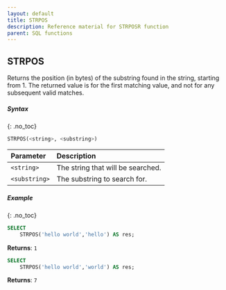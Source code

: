 ```yaml
---
layout: default
title: STRPOS
description: Reference material for STRPOSR function
parent: SQL functions
---
```


## STRPOS

Returns the position (in bytes) of the substring found in the string, starting from 1. The returned value is for the first matching value, and not for any subsequent valid matches.

##### Syntax
{: .no_toc}

```sql
​​STRPOS(<string>, <substring>)​​
```

| Parameter     | Description                         |
| :------------- | :----------------------------------- |
| `<string>`    | The string that will be searched. |
| `<substring>` | The substring to search for.        |

##### Example
{: .no_toc}

```sql
SELECT
	STRPOS('hello world','hello') AS res;
```

**Returns**: `1`

```sql
SELECT
	STRPOS('hello world','world') AS res;
```

**Returns**: `7`
